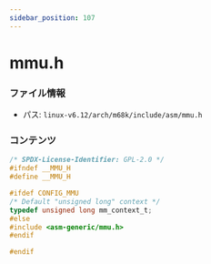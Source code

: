 ```yaml
---
sidebar_position: 107
---
```

# mmu.h

### ファイル情報

- パス: `linux-v6.12/arch/m68k/include/asm/mmu.h`

### コンテンツ

```h
/* SPDX-License-Identifier: GPL-2.0 */
#ifndef __MMU_H
#define __MMU_H

#ifdef CONFIG_MMU
/* Default "unsigned long" context */
typedef unsigned long mm_context_t;
#else
#include <asm-generic/mmu.h>
#endif

#endif

```
